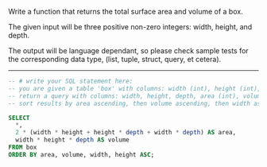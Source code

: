 Write a function that returns the total surface area and volume of a box.

The given input will be three positive non-zero integers: width, height, and depth.

The output will be language dependant, so please check sample tests for the corresponding data type, (list, tuple, struct, query, et cetera).

---

```sql
-- # write your SQL statement here: 
-- you are given a table 'box' with columns: width (int), height (int), depth (int)
-- return a query with columns: width, height, depth, area (int), volume (int)
-- sort results by area ascending, then volume ascending, then width ascending, then height ascending

SELECT 
  *,
  2 * (width * height + height * depth + width * depth) AS area,
  width * height * depth AS volume
FROM box
ORDER BY area, volume, width, height ASC;
```
